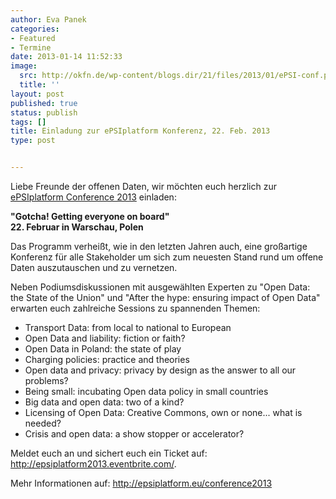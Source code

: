 ```yaml
---
author: Eva Panek
categories:
- Featured
- Termine
date: 2013-01-14 11:52:33
image:
  src: http://okfn.de/wp-content/blogs.dir/21/files/2013/01/ePSI-conf.png
  title: ''
layout: post
published: true
status: publish
tags: []
title: Einladung zur ePSIplatform Konferenz, 22. Feb. 2013
type: post


---
```


  
Liebe Freunde der offenen Daten, wir möchten euch herzlich zur [ePSIplatform Conference 2013](http://epsiplatform.eu/content/save-date-22-february-2013-epsiplatform-conference) einladen:

**"Gotcha! Getting everyone on board"  
22\. Februar in Warschau, Polen**

Das Programm verheißt, wie in den letzten Jahren auch, eine großartige Konferenz für alle Stakeholder um sich zum neuesten Stand rund um offene Daten auszutauschen und zu vernetzen. 

Neben Podiumsdiskussionen mit ausgewählten Experten zu "Open Data: the State of the Union" und "After the hype: ensuring impact of Open Data" erwarten euch zahlreiche Sessions zu spannenden Themen:

* Transport Data: from local to national to European  
* Open Data and liability: fiction or faith?  
* Open Data in Poland: the state of play  
* Charging policies: practice and theories  
* Open data and privacy: privacy by design as the answer to all our problems?  
* Being small: incubating Open data policy in small countries  
* Big data and open data: two of a kind?  
* Licensing of Open Data: Creative Commons, own or none... what is needed?  
* Crisis and open data: a show stopper or accelerator?

Meldet euch an und sichert euch ein Ticket auf: <http://epsiplatform2013.eventbrite.com/>.

Mehr Informationen auf: <http://epsiplatform.eu/conference2013>